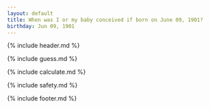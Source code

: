 ```yaml
---
layout: default
title: When was I or my baby conceived if born on June 09, 1901?
birthday: Jun 09, 1901
---
```


{% include header.md %}

{% include guess.md %}

{% include calculate.md %}

{% include safety.md %}

{% include footer.md %}




